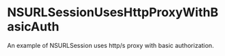 # NSURLSessionUsesHttpProxyWithBasicAuth
An example of NSURLSession uses http/s proxy with basic authorization. 
